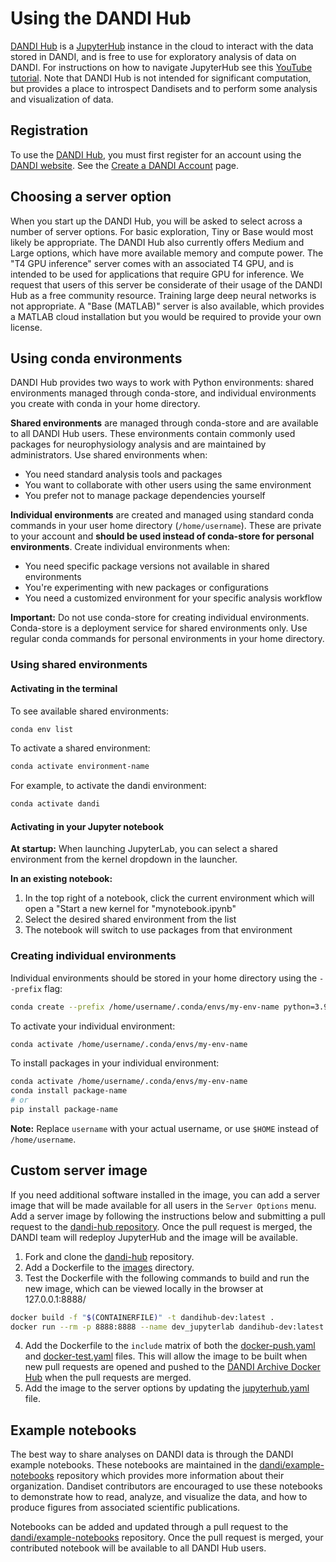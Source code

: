 # Using the DANDI Hub

[DANDI Hub](http://hub.dandiarchive.org) is a [JupyterHub](https://jupyterhub.readthedocs.io) instance in the cloud to interact with the data stored in DANDI, and is free to use for exploratory analysis of data on DANDI.
For instructions on how to navigate JupyterHub see this [YouTube tutorial](https://www.youtube.com/watch?v=5pf0_bpNbkw&t=09m20s).
Note that DANDI Hub is not intended for significant computation, but provides a place to introspect Dandisets and to perform some analysis and visualization of data.

## Registration

To use the [DANDI Hub](http://hub.dandiarchive.org), you must first register for an account using the [DANDI website](http://dandiarchive.org).
See the [Create a DANDI Account](../getting-started/creating-account.md) page.

## Choosing a server option

When you start up the DANDI Hub, you will be asked to select across a number of server options.
For basic exploration, Tiny or Base would most likely be appropriate.
The DANDI Hub also currently offers Medium and Large options, which have more available memory and compute power.
The "T4 GPU inference" server comes with an associated T4 GPU, and is intended to be used for applications that require GPU for inference.
We request that users of this server be considerate of their usage of the DANDI Hub as a free community resource.
Training large deep neural networks is not appropriate.
A "Base (MATLAB)" server is also available, which provides a MATLAB cloud installation but you would be required to provide your own license.

## Using conda environments

DANDI Hub provides two ways to work with Python environments: shared environments managed through conda-store, and individual environments you create with conda in your home directory.

**Shared environments** are managed through conda-store and are available to all DANDI Hub users.
These environments contain commonly used packages for neurophysiology analysis and are maintained by administrators.
Use shared environments when:
- You need standard analysis tools and packages
- You want to collaborate with other users using the same environment
- You prefer not to manage package dependencies yourself

**Individual environments** are created and managed using standard conda commands in your user home directory (`/home/username`).
These are private to your account and **should be used instead of conda-store for personal environments**.
Create individual environments when:
- You need specific package versions not available in shared environments
- You're experimenting with new packages or configurations
- You need a customized environment for your specific analysis workflow

**Important:** Do not use conda-store for creating individual environments.
Conda-store is a deployment service for shared environments only.
Use regular conda commands for personal environments in your home directory.

### Using shared environments

#### Activating in the terminal

To see available shared environments:
```bash
conda env list
```

To activate a shared environment:
```bash
conda activate environment-name
```

For example, to activate the dandi environment:
```bash
conda activate dandi
```

#### Activating in your Jupyter notebook

**At startup:** When launching JupyterLab, you can select a shared environment from the kernel dropdown in the launcher.

**In an existing notebook:** 
1. In the top right of a notebook, click the current environment which will open a "Start a new kernel for "mynotebook.ipynb"
2. Select the desired shared environment from the list
3. The notebook will switch to use packages from that environment

### Creating individual environments

Individual environments should be stored in your home directory using the `--prefix` flag:

```bash
conda create --prefix /home/username/.conda/envs/my-env-name python=3.9
```

To activate your individual environment:
```bash
conda activate /home/username/.conda/envs/my-env-name
```

To install packages in your individual environment:
```bash
conda activate /home/username/.conda/envs/my-env-name
conda install package-name
# or
pip install package-name
```

**Note:** Replace `username` with your actual username, or use `$HOME` instead of `/home/username`.

## Custom server image

If you need additional software installed in the image, you can add a server image that will be made available for all users in the `Server Options` menu.  Add a server image by following the instructions below and submitting a pull request to the [dandi-hub repository](https://github.com/dandi/dandi-hub).  Once the pull request is merged, the DANDI team will redeploy JupyterHub and the image will be available.


1. Fork and clone the [dandi-hub](https://github.com/dandi/dandi-hub) repository.
2. Add a Dockerfile to the [images](https://github.com/dandi/dandi-hub/tree/main/images) directory.
3. Test the Dockerfile with the following commands to build and run the new image, which can be viewed locally in the browser at 127.0.0.1:8888/
```sh
docker build -f "$(CONTAINERFILE)" -t dandihub-dev:latest .
docker run --rm -p 8888:8888 --name dev_jupyterlab dandihub-dev:latest start-notebook.sh --NotebookApp.token=""
```
4. Add the Dockerfile to the `include` matrix of both the [docker-push.yaml](https://github.com/dandi/dandi-hub/blob/main/.github/workflows/docker-push.yaml) and [docker-test.yaml](https://github.com/dandi/dandi-hub/blob/main/.github/workflows/docker-test.yaml) files.  This will allow the image to be built when new pull requests are opened and pushed to the [DANDI Archive Docker Hub](https://hub.docker.com/u/dandiarchive) when the pull requests are merged. 
5. Add the image to the server options by updating the [jupyterhub.yaml](https://github.com/dandi/dandi-hub/blob/main/envs/shared/jupyterhub.yaml) file.

## Example notebooks

The best way to share analyses on DANDI data is through the DANDI example notebooks.
These notebooks are maintained in the [dandi/example-notebooks](https://github.com/dandi/example-notebooks) repository which provides more information about their organization.
Dandiset contributors are encouraged to use these notebooks to demonstrate how to read, analyze, and visualize the data, and how to produce figures from associated scientific publications.

Notebooks can be added and updated through a pull request to the [dandi/example-notebooks](https://github.com/dandi/example-notebooks) repository.
Once the pull request is merged, your contributed notebook will be available to all DANDI Hub users.
